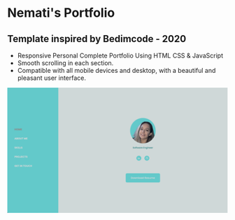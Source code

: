 # Nemati's Portfolio
## Template inspired by Bedimcode - 2020

- Responsive Personal Complete Portfolio Using HTML CSS & JavaScript
- Smooth scrolling in each section.
- Compatible with all mobile devices and desktop, with a beautiful and pleasant user interface.

![preview img](/preview.png)
